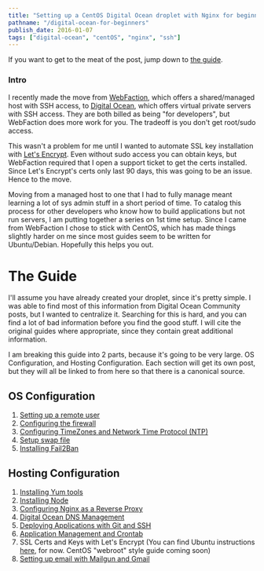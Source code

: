 ```yaml
---
title: "Setting up a CentOS Digital Ocean droplet with Nginx for beginners"
pathname: "/digital-ocean-for-beginners"
publish_date: 2016-01-07
tags: ["digital-ocean", "centOS", "nginx", "ssh"]
---
```


If you want to get to the meat of the post, jump down to [the guide](#the-guide).

### Intro

I recently made the move from [WebFaction](https://www.webfaction.com/), which offers a shared/managed host with SSH access, to [Digital Ocean](https://www.digitalocean.com/), which offers virtual private servers with SSH access. They are both billed as being "for developers", but WebFaction does more work for you. The tradeoff is you don't get root/sudo access.

This wasn't a problem for me until I wanted to automate SSL key installation with [Let's Encrypt](https://letsencrypt.org/). Even without sudo access you can obtain keys, but WebFaction required that I open a support ticket to get the certs installed. Since Let's Encrypt's certs only last 90 days, this was going to be an issue. Hence to the move.

Moving from a managed host to one that I had to fully manage meant learning a lot of sys admin stuff in a short period of time. To catalog this process for other developers who know how to build applications but not run servers, I am putting together a series on 1st time setup. Since I came from WebFaction I chose to stick with CentOS, which has made things slightly harder on me since most guides seem to be written for Ubuntu/Debian. Hopefully this helps you out.

# The Guide

I'll assume you have already created your droplet, since it's pretty simple. I was able to find most of this information from Digital Ocean Community posts, but I wanted to centralize it. Searching for this is hard, and you can find a lot of bad information before you find the good stuff. I will cite the original guides where appropriate, since they contain great additional information.

I am breaking this guide into 2 parts, because it's going to be very large. OS Configuration, and Hosting Configuration. Each section will get its own post, but they will all be linked to from here so that there is a canonical source.

## OS Configuration

1. [Setting up a remote user](/setting-up-a-remote-ssh-user-on-centos)
2. [Configuring the firewall](/configuring-the-firewall-on-centos)
3. [Configuring TimeZones and Network Time Protocol (NTP)](/configuring-timezones-and-network-time-protocol-on-centos)
4. [Setup swap file](/setup-swap-file-on-centos)
5. [Installing Fail2Ban](/install-fail2ban-on-centos)

## Hosting Configuration

1. [Installing Yum tools](/installing-developer-dependencies-on-centos)
2. [Installing Node](/installing-nodejs-on-centos)
3. [Configuring Nginx as a Reverse Proxy](/configuring-nginx-as-a-reverse-proxy)
4. [Digital Ocean DNS Management](https://www.digitalocean.com/community/tutorials/how-to-set-up-a-host-name-with-digitalocean)
5. [Deploying Applications with Git and SSH](/deploying-applications-with-git-and-ssh)
6. [Application Management and Crontab](/application-management-and-crontab)
7. SSL Certs and Keys with Let's Encrypt (You can find Ubuntu instructions [here](https://www.digitalocean.com/community/tutorials/how-to-secure-nginx-with-let-s-encrypt-on-ubuntu-14-04), for now. CentOS "webroot" style guide coming soon)
8. [Setting up email with Mailgun and Gmail](/using-mailgun-to-route-gmail-for-free)
